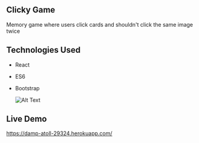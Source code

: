 ## Clicky Game 
Memory game where users click cards and shouldn't click the same image  twice

## Technologies Used 
* React
* ES6
* Bootstrap

  ![Alt Text](https://user-images.githubusercontent.com/47117323/62896065-3eb18280-bd1e-11e9-91f5-bd0dc92f2a43.png)

## Live Demo

https://damp-atoll-29324.herokuapp.com/

